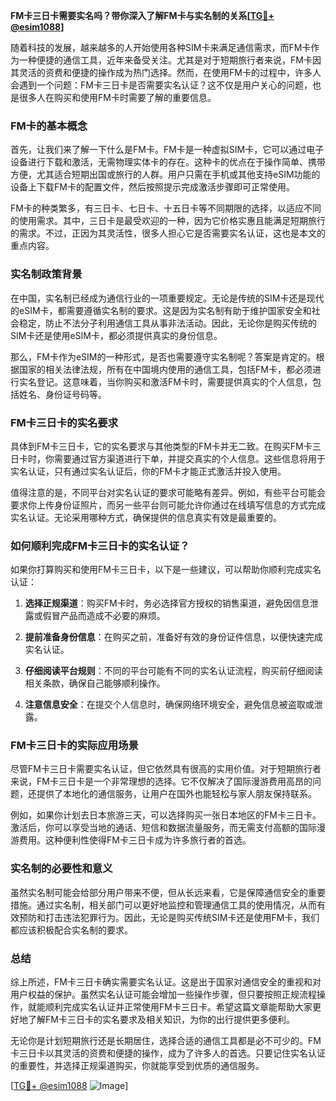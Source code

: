 **FM卡三日卡需要实名吗？带你深入了解FM卡与实名制的关系[[TG💪+ @esim1088](https://t.me/s/esim1088)]**

随着科技的发展，越来越多的人开始使用各种SIM卡来满足通信需求，而FM卡作为一种便捷的通信工具，近年来备受关注。尤其是对于短期旅行者来说，FM卡因其灵活的资费和便捷的操作成为热门选择。然而，在使用FM卡的过程中，许多人会遇到一个问题：FM卡三日卡是否需要实名认证？这不仅是用户关心的问题，也是很多人在购买和使用FM卡时需要了解的重要信息。

### FM卡的基本概念

首先，让我们来了解一下什么是FM卡。FM卡是一种虚拟SIM卡，它可以通过电子设备进行下载和激活，无需物理实体卡的存在。这种卡的优点在于操作简单、携带方便，尤其适合短期出国或旅行的人群。用户只需在手机或其他支持eSIM功能的设备上下载FM卡的配置文件，然后按照提示完成激活步骤即可正常使用。

FM卡的种类繁多，有三日卡、七日卡、十五日卡等不同期限的选择，以适应不同的使用需求。其中，三日卡是最受欢迎的一种，因为它价格实惠且能满足短期旅行的需求。不过，正因为其灵活性，很多人担心它是否需要实名认证，这也是本文的重点内容。

### 实名制政策背景

在中国，实名制已经成为通信行业的一项重要规定。无论是传统的SIM卡还是现代的eSIM卡，都需要遵循实名制的要求。这是因为实名制有助于维护国家安全和社会稳定，防止不法分子利用通信工具从事非法活动。因此，无论你是购买传统的SIM卡还是使用eSIM卡，都必须提供真实的身份信息。

那么，FM卡作为eSIM的一种形式，是否也需要遵守实名制呢？答案是肯定的。根据国家的相关法律法规，所有在中国境内使用的通信工具，包括FM卡，都必须进行实名登记。这意味着，当你购买和激活FM卡时，需要提供真实的个人信息，包括姓名、身份证号码等。

### FM卡三日卡的实名要求

具体到FM卡三日卡，它的实名要求与其他类型的FM卡并无二致。在购买FM卡三日卡时，你需要通过官方渠道进行下单，并提交真实的个人信息。这些信息将用于实名认证，只有通过实名认证后，你的FM卡才能正式激活并投入使用。

值得注意的是，不同平台对实名认证的要求可能略有差异。例如，有些平台可能会要求你上传身份证照片，而另一些平台则可能允许你通过在线填写信息的方式完成实名认证。无论采用哪种方式，确保提供的信息真实有效是最重要的。

### 如何顺利完成FM卡三日卡的实名认证？

如果你打算购买和使用FM卡三日卡，以下是一些建议，可以帮助你顺利完成实名认证：

1. **选择正规渠道**：购买FM卡时，务必选择官方授权的销售渠道，避免因信息泄露或假冒产品而造成不必要的麻烦。
   
2. **提前准备身份信息**：在购买之前，准备好有效的身份证件信息，以便快速完成实名认证。

3. **仔细阅读平台规则**：不同的平台可能有不同的实名认证流程，购买前仔细阅读相关条款，确保自己能够顺利操作。

4. **注意信息安全**：在提交个人信息时，确保网络环境安全，避免信息被盗取或泄露。

### FM卡三日卡的实际应用场景

尽管FM卡三日卡需要实名认证，但它依然具有很高的实用价值。对于短期旅行者来说，FM卡三日卡是一个非常理想的选择。它不仅解决了国际漫游费用高昂的问题，还提供了本地化的通信服务，让用户在国外也能轻松与家人朋友保持联系。

例如，如果你计划去日本旅游三天，可以选择购买一张日本地区的FM卡三日卡。激活后，你可以享受当地的通话、短信和数据流量服务，而无需支付高额的国际漫游费用。这种便利性使得FM卡三日卡成为许多旅行者的首选。

### 实名制的必要性和意义

虽然实名制可能会给部分用户带来不便，但从长远来看，它是保障通信安全的重要措施。通过实名制，相关部门可以更好地监控和管理通信工具的使用情况，从而有效预防和打击违法犯罪行为。因此，无论是购买传统SIM卡还是使用FM卡，我们都应该积极配合实名制的要求。

### 总结

综上所述，FM卡三日卡确实需要实名认证。这是出于国家对通信安全的重视和对用户权益的保护。虽然实名认证可能会增加一些操作步骤，但只要按照正规流程操作，就能顺利完成实名认证并正常使用FM卡三日卡。希望这篇文章能帮助大家更好地了解FM卡三日卡的实名要求及相关知识，为你的出行提供更多便利。

无论你是计划短期旅行还是长期居住，选择合适的通信工具都是必不可少的。FM卡三日卡以其灵活的资费和便捷的操作，成为了许多人的首选。只要记住实名认证的重要性，并选择正规渠道购买，你就能享受到优质的通信服务。

[[TG💪+ @esim1088](https://t.me/s/esim1088) ![Image](https://i.postimg.cc/4NQfJmqS/Snipaste-2025-05-13-00-14-12.png)]